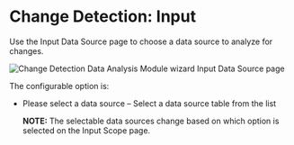 # Change Detection: Input

Use the Input Data Source page to choose a data source to analyze for changes.

![Change Detection Data Analysis Module wizard Input Data Source page](/img/product_docs/accessanalyzer/11.6/accessanalyzer/admin/datacollector/unix/input.webp)

The configurable option is:

- Please select a data source – Select a data source table from the list

    **NOTE:** The selectable data sources change based on which option is selected on the Input
    Scope page.
